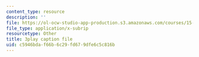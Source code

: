 ```yaml
---
content_type: resource
description: ''
file: https://ol-ocw-studio-app-production.s3.amazonaws.com/courses/15-390-new-enterprises-spring-2013/c5946bdaf66b6c29fd679dfe6c5c816b_1mw_Uo5ba58.srt
file_type: application/x-subrip
resourcetype: Other
title: 3play caption file
uid: c5946bda-f66b-6c29-fd67-9dfe6c5c816b
---
```

